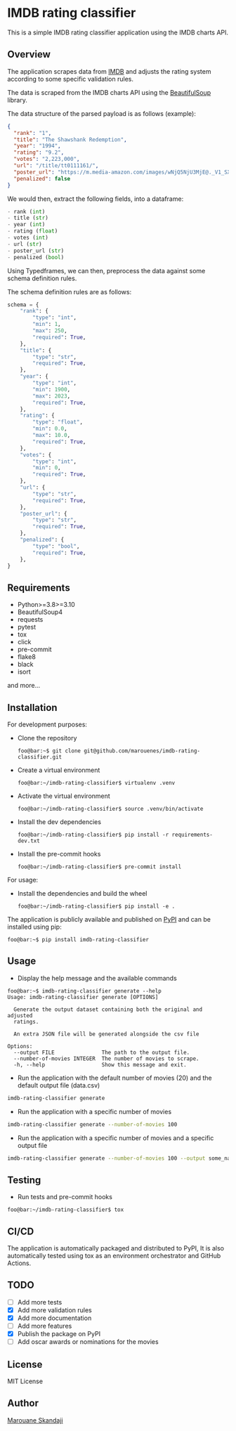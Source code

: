 # IMDB rating classifier

This is a simple IMDB rating classifier application using the IMDB charts API.

## Overview

The application scrapes data from [IMDB](https://www.imdb.com/chart/top/) and adjusts the rating system according to some specific validation rules.

The data is scraped from the IMDB charts API using the [BeautifulSoup](https://www.crummy.com/software/BeautifulSoup/bs4/doc/) library.

The data structure of the parsed payload is as follows (example):

```json
{
  "rank": "1",
  "title": "The Shawshank Redemption",
  "year": "1994",
  "rating": "9.2",
  "votes": "2,223,000",
  "url": "/title/tt0111161/",
  "poster_url": "https://m.media-amazon.com/images/wNjQ5NjU3MjE@._V1_SX300.jpg",
  "penalized": false
}
```

We would then, extract the following fields, into a dataframe:

```python
- rank (int)
- title (str)
- year (int)
- rating (float)
- votes (int)
- url (str)
- poster_url (str)
- penalized (bool)
```

Using Typedframes, we can then, preprocess the data against some schema definition rules.

The schema definition rules are as follows:

```python
schema = {
    "rank": {
        "type": "int",
        "min": 1,
        "max": 250,
        "required": True,
    },
    "title": {
        "type": "str",
        "required": True,
    },
    "year": {
        "type": "int",
        "min": 1900,
        "max": 2023,
        "required": True,
    },
    "rating": {
        "type": "float",
        "min": 0.0,
        "max": 10.0,
        "required": True,
    },
    "votes": {
        "type": "int",
        "min": 0,
        "required": True,
    },
    "url": {
        "type": "str",
        "required": True,
    },
    "poster_url": {
        "type": "str",
        "required": True,
    },
    "penalized": {
        "type": "bool",
        "required": True,
    },
}
```

## Requirements

- Python>=3.8>=3.10
- BeautifulSoup4
- requests
- pytest
- tox
- click
- pre-commit
- flake8
- black
- isort

and more...

## Installation

For development purposes:

- Clone the repository

  ```console
  foo@bar:~$ git clone git@github.com/marouenes/imdb-rating-classifier.git
  ```

- Create a virtual environment

  ```console
  foo@bar:~/imdb-rating-classifier$ virtualenv .venv
  ```

- Activate the virtual environment

  ```console
  foo@bar:~/imdb-rating-classifier$ source .venv/bin/activate
  ```

- Install the dev dependencies

  ```console
  foo@bar:~/imdb-rating-classifier$ pip install -r requirements-dev.txt
  ```

- Install the pre-commit hooks

  ```console
  foo@bar:~/imdb-rating-classifier$ pre-commit install
  ```

For usage:

- Install the dependencies and build the wheel

  ```console
  foo@bar:~/imdb-rating-classifier$ pip install -e .
  ```

The application is publicly available and published on [PyPI](https://pypi.org/project/imdb-rating-classifier/) and can be installed using pip:

```console
foo@bar:~$ pip install imdb-rating-classifier
```

## Usage

- Display the help message and the available commands

```console
foo@bar:~$ imdb-rating-classifier generate --help
Usage: imdb-rating-classifier generate [OPTIONS]

  Generate the output dataset containing both the original and adjusted
  ratings.

  An extra JSON file will be generated alongside the csv file

Options:
  --output FILE               The path to the output file.
  --number-of-movies INTEGER  The number of movies to scrape.
  -h, --help                  Show this message and exit.
```

- Run the application with the default number of movies (20) and the default output file (data.csv)

```bash
imdb-rating-classifier generate
```

- Run the application with a specific number of movies

```bash
imdb-rating-classifier generate --number-of-movies 100
```

- Run the application with a specific number of movies and a specific output file

```bash
imdb-rating-classifier generate --number-of-movies 100 --output some_name.csv
```

## Testing

- Run tests and pre-commit hooks

```console
foo@bar:~/imdb-rating-classifier$ tox
```

## CI/CD

The application is automatically packaged and distributed to PyPI, It is also automatically
tested using tox as an environment orchestrator and GitHub Actions.

## TODO

- [ ] Add more tests
- [X] Add more validation rules
- [X] Add more documentation
- [ ] Add more features
- [X] Publish the package on PyPI
- [ ] Add oscar awards or nominations for the movies

## License

MIT License

## Author

[Marouane Skandaji](mailto:marouane.skandaji@gmail.com)
